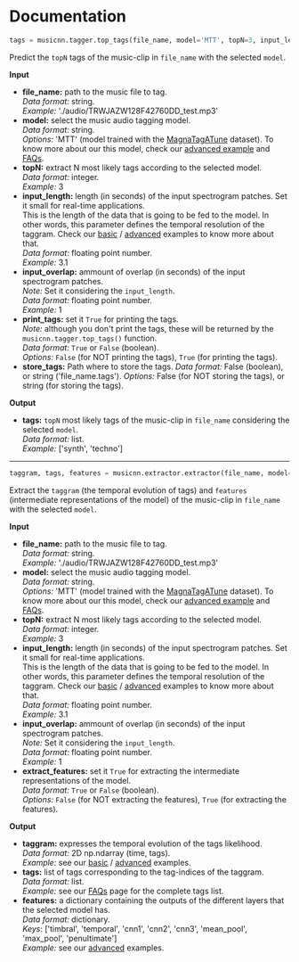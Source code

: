 # Documentation

```python
tags = musicnn.tagger.top_tags(file_name, model='MTT', topN=3, input_length=3, input_overlap=None, print_tags=True)
```
Predict the `topN` tags of the music-clip in `file_name` with the selected `model`.  

**Input**
- **file_name:** path to the music file to tag.  
*Data format:* string.  
*Example:* './audio/TRWJAZW128F42760DD_test.mp3'
- **model:** select the music audio tagging model.  
*Data format:* string.  
*Options:* 'MTT' (model trained with the [MagnaTagATune](https://github.com/keunwoochoi/magnatagatune-list) dataset).  To know more about our this model, check our [advanced example](https://github.com/jordipons/musicnn/blob/master/advanced%20example.ipynb) and [FAQs](https://github.com/jordipons/musicnn/blob/master/FAQs.md).
- **topN:** extract N most likely tags according to the selected model.  
*Data format:* integer.  
*Example:* 3
- **input_length:** length (in seconds) of the input spectrogram patches. Set it small for real-time applications.   
This is the length of the data that is going to be fed to the model. In other words, this parameter defines the temporal resolution of the taggram. Check our [basic](https://github.com/jordipons/musicnn/blob/master/basic%20example.ipynb) / [advanced](https://github.com/jordipons/musicnn/blob/master/advanced%20example.ipynb) examples to know more about that.   
*Data format:* floating point number.  
*Example:* 3.1
- **input_overlap:** ammount of overlap (in seconds) of the input spectrogram patches.  
*Note:* Set it considering the `input_length`.  
*Data format:* floating point number.  
*Example:* 1
- **print_tags:** set it `True` for printing the tags.  
*Note:* although you don't print the tags, these will be returned by the `musicnn.tagger.top_tags()` function.  
*Data format:* `True` or `False` (boolean).  
*Options:* `False` (for NOT printing the tags), `True` (for printing the tags).  
- **store_tags:** Path where to store the tags.
*Data format:* False (boolean), or string ('file_name.tags').
*Options:* False (for NOT storing the tags), or string (for storing the tags).
  
**Output**
- **tags:** `topN` most likely tags of the music-clip in `file_name` considering the selected `model`.    
*Data format:* list.  
*Example:* ['synth', 'techno']
***************

```python
taggram, tags, features = musicnn.extractor.extractor(file_name, model='MTT', input_length=3, input_overlap=None, extract_features=False)
```
Extract the `taggram` (the temporal evolution of tags) and `features` (intermediate representations of the model) of the music-clip in `file_name` with the selected `model`.  

**Input**
- **file_name:** path to the music file to tag.  
*Data format:* string.  
*Example:* './audio/TRWJAZW128F42760DD_test.mp3'
- **model:** select the music audio tagging model.  
*Data format:* string.  
*Options:* 'MTT' (model trained with the [MagnaTagATune](https://github.com/keunwoochoi/magnatagatune-list) dataset).  To know more about our this model, check our [advanced example](https://github.com/jordipons/musicnn/blob/master/advanced%20example.ipynb) and [FAQs](https://github.com/jordipons/musicnn/blob/master/FAQs.md).
- **topN:** extract N most likely tags according to the selected model.  
*Data format:* integer.  
*Example:* 3
- **input_length:** length (in seconds) of the input spectrogram patches. Set it small for real-time applications.   
This is the length of the data that is going to be fed to the model. In other words, this parameter defines the temporal resolution of the taggram. Check our [basic](https://github.com/jordipons/musicnn/blob/master/basic%20example.ipynb) / [advanced](https://github.com/jordipons/musicnn/blob/master/advanced%20example.ipynb) examples to know more about that.   
*Data format:* floating point number.  
*Example:* 3.1
- **input_overlap:** ammount of overlap (in seconds) of the input spectrogram patches.  
*Note:* Set it considering the `input_length`.  
*Data format:* floating point number.  
*Example:* 1
- **extract_features:** set it `True` for extracting the intermediate representations of the model.  
*Data format:* `True` or `False` (boolean).  
*Options:* `False` (for NOT extracting the features), `True` (for extracting the features).  
  
**Output**
- **taggram:**  expresses the temporal evolution of the tags likelihood.  
*Data format:* 2D np.ndarray (time, tags).  
*Example:* see our [basic](https://github.com/jordipons/musicnn/blob/master/basic%20example.ipynb) / [advanced](https://github.com/jordipons/musicnn/blob/master/advanced%20example.ipynb) examples.  
- **tags:** list of tags corresponding to the tag-indices of the taggram.  
*Data format:* list.  
*Example:* see our [FAQs](https://github.com/jordipons/musicnn/blob/master/FAQs.md) page for the complete tags list.
- **features:** a dictionary containing the outputs of the different layers that the selected model has.  
*Data format:* dictionary.  
*Keys*: ['timbral',  'temporal', 'cnn1', 'cnn2', 'cnn3', 'mean_pool', 'max_pool', 'penultimate']  
*Example:* see our [advanced](https://github.com/jordipons/musicnn/blob/master/advanced%20example.ipynb) examples.


